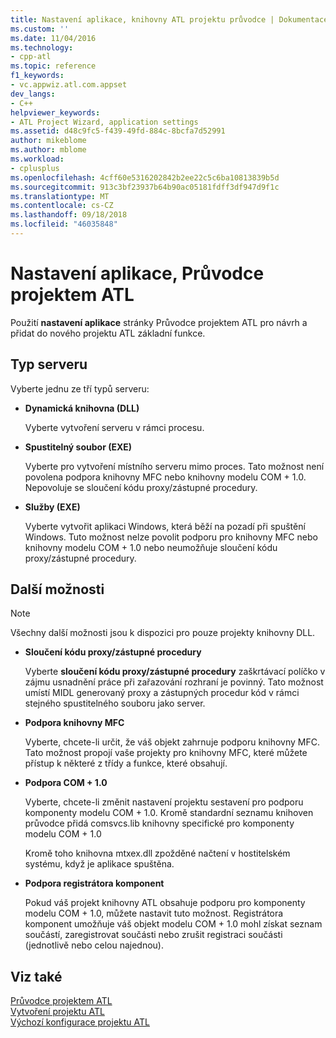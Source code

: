 ```yaml
---
title: Nastavení aplikace, knihovny ATL projektu průvodce | Dokumentace Microsoftu
ms.custom: ''
ms.date: 11/04/2016
ms.technology:
- cpp-atl
ms.topic: reference
f1_keywords:
- vc.appwiz.atl.com.appset
dev_langs:
- C++
helpviewer_keywords:
- ATL Project Wizard, application settings
ms.assetid: d48c9fc5-f439-49fd-884c-8bcfa7d52991
author: mikeblome
ms.author: mblome
ms.workload:
- cplusplus
ms.openlocfilehash: 4cff60e5316202842b2ee22c5c6ba10813839b5d
ms.sourcegitcommit: 913c3bf23937b64b90ac05181fdff3df947d9f1c
ms.translationtype: MT
ms.contentlocale: cs-CZ
ms.lasthandoff: 09/18/2018
ms.locfileid: "46035848"
---
```

# <a name="application-settings-atl-project-wizard"></a>Nastavení aplikace, Průvodce projektem ATL

Použití **nastavení aplikace** stránky Průvodce projektem ATL pro návrh a přidat do nového projektu ATL základní funkce.

## <a name="server-type"></a>Typ serveru

Vyberte jednu ze tří typů serveru:

- **Dynamická knihovna (DLL)**  

   Vyberte vytvoření serveru v rámci procesu.

- **Spustitelný soubor (EXE)**  

   Vyberte pro vytvoření místního serveru mimo proces. Tato možnost není povolena podpora knihovny MFC nebo knihovny modelu COM + 1.0. Nepovoluje se sloučení kódu proxy/zástupné procedury.

- **Služby (EXE)**  

   Vyberte vytvořit aplikaci Windows, která běží na pozadí při spuštění Windows. Tuto možnost nelze povolit podporu pro knihovny MFC nebo knihovny modelu COM + 1.0 nebo neumožňuje sloučení kódu proxy/zástupné procedury.

## <a name="additional-options"></a>Další možnosti

> [!NOTE]
> Všechny další možnosti jsou k dispozici pro pouze projekty knihovny DLL.

- **Sloučení kódu proxy/zástupné procedury**  

   Vyberte **sloučení kódu proxy/zástupné procedury** zaškrtávací políčko v zájmu usnadnění práce při zařazování rozhraní je povinný. Tato možnost umístí MIDL generovaný proxy a zástupných procedur kód v rámci stejného spustitelného souboru jako server.

- **Podpora knihovny MFC**  

   Vyberte, chcete-li určit, že váš objekt zahrnuje podporu knihovny MFC. Tato možnost propojí vaše projekty pro knihovny MFC, které můžete přístup k některé z třídy a funkce, které obsahují.

- **Podpora COM + 1.0**  

   Vyberte, chcete-li změnit nastavení projektu sestavení pro podporu komponenty modelu COM + 1.0. Kromě standardní seznamu knihoven průvodce přidá comsvcs.lib knihovny specifické pro komponenty modelu COM + 1.0

   Kromě toho knihovna mtxex.dll zpožděné načtení v hostitelském systému, když je aplikace spuštěna.

- **Podpora registrátora komponent**

   Pokud váš projekt knihovny ATL obsahuje podporu pro komponenty modelu COM + 1.0, můžete nastavit tuto možnost. Registrátora komponent umožňuje váš objekt modelu COM + 1.0 mohl získat seznam součástí, zaregistrovat součásti nebo zrušit registraci součásti (jednotlivě nebo celou najednou).

## <a name="see-also"></a>Viz také

[Průvodce projektem ATL](../../atl/reference/atl-project-wizard.md)<br/>
[Vytvoření projektu ATL](../../atl/reference/creating-an-atl-project.md)<br/>
[Výchozí konfigurace projektu ATL](../../atl/reference/default-atl-project-configurations.md)

